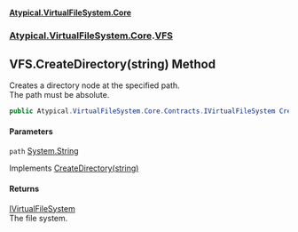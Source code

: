#### [Atypical.VirtualFileSystem.Core](Atypical.VirtualFileSystem.Core.md 'Atypical.VirtualFileSystem.Core')
### [Atypical.VirtualFileSystem.Core](Atypical.VirtualFileSystem.Core.md 'Atypical.VirtualFileSystem.Core').[VFS](Atypical.VirtualFileSystem.Core.VFS.md 'Atypical.VirtualFileSystem.Core.VFS')

## VFS.CreateDirectory(string) Method

Creates a directory node at the specified path.  
The path must be absolute.

```csharp
public Atypical.VirtualFileSystem.Core.Contracts.IVirtualFileSystem CreateDirectory(string path);
```
#### Parameters

<a name='Atypical.VirtualFileSystem.Core.VFS.CreateDirectory(string).path'></a>

`path` [System.String](https://docs.microsoft.com/en-us/dotnet/api/System.String 'System.String')

Implements [CreateDirectory(string)](Atypical.VirtualFileSystem.Core.Contracts.IVirtualFileSystem.CreateDirectory(string).md 'Atypical.VirtualFileSystem.Core.Contracts.IVirtualFileSystem.CreateDirectory(string)')

#### Returns
[IVirtualFileSystem](Atypical.VirtualFileSystem.Core.Contracts.IVirtualFileSystem.md 'Atypical.VirtualFileSystem.Core.Contracts.IVirtualFileSystem')  
The file system.